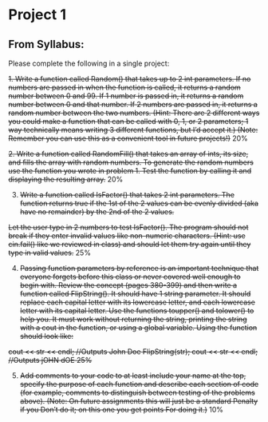 # Project 1

## From Syllabus:
Please complete the following in a single project:

<strike>1. 	Write a function called Random() that takes up to 2 int parameters. If no numbers are passed in when the function is called, it returns a random number between 0 and 99. If 1 number is passed in, it returns a random number between 0 and that number. If 2 numbers are passed in, it returns a random number between the two numbers. (Hint: There are 2 different ways you could make a function that can be called with 0, 1, or 2 parameters; 1 way technically means writing 3 different functions, but I’d accept it.) (Note: Remember you can use this as a convenient tool in future projects!)</strike>	20%
		
<strike>2. 	Write a function called RandomFill() that takes an array of ints, its size, and fills the array with random numbers. To generate the random numbers use the function you wrote in problem 1. Test the function by calling it and displaying the resulting array.</strike>	20%
 		
3.	<strike>Write a function called IsFactor() that takes 2 int parameters. The function returns true if the 1st of the 2 values can be evenly divided (aka have no remainder) by the 2nd of the 2 values.

Let the user type in 2 numbers to test IsFactor(). The program should not break if they enter invalid values like non-numeric characters. (Hint: use cin.fail() like we reviewed in class) and should let them try again until they type in valid values.</strike>	25%
		
4.	<strike>Passing function parameters by reference is an important technique that everyone forgets before this class or never covered well enough to begin with. Review the concept (pages 380-399) and then write a function called FlipString(). It should have 1 string parameter. It should replace each capital letter with its lowercase letter, and each lowercase letter with its capital letter. Use the functions toupper() and tolower() to help you. It must work without returning the string, printing the string with a cout in the function, or using a global variable. Using the function should look like:

cout << str << endl; //Outputs John Doe
FlipString(str);
cout << str << endl; //Outputs jOHN dOE	25%</strike>
		
5.	<strike>Add comments to your code to at least include your name at the top, specify the purpose of each function and describe each section of code (for example, comments to distinguish between testing of the problems above). (Note: On future assignments this will just be a standard Penalty if you Don’t do it; on this one you get points For doing it.)</strike>	10%
